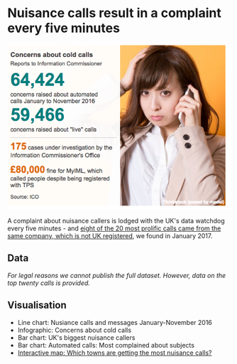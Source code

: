 # Nuisance calls result in a complaint every five minutes

![](https://raw.githubusercontent.com/BBC-Data-Unit/nuisance-calls/master/Concerns%20about%20cold%20calls.png)

A complaint about nuisance callers is lodged with the UK's data watchdog every five minutes - and [eight of the 20 most prolific calls came from the same company, which is not UK registered](http://www.bbc.co.uk/news/uk-england-37950287), we found in January 2017.

## Data

*For legal reasons we cannot publish the full dataset. However, data on the top twenty calls is provided.*

## Visualisation

* Line chart: Nusiance calls and messages January-November 2016
* Infographic: Concerns about cold calls
* Bar chart: UK's biggest nuisance callers
* Bar chart: Automated calls: Most complained about subjects
* [Interactive map: Which towns are getting the most nuisance calls?](https://public.tableau.com/profile/daniel.wainwright4535#!/vizhome/Phonenumbers/Dashboard1)

